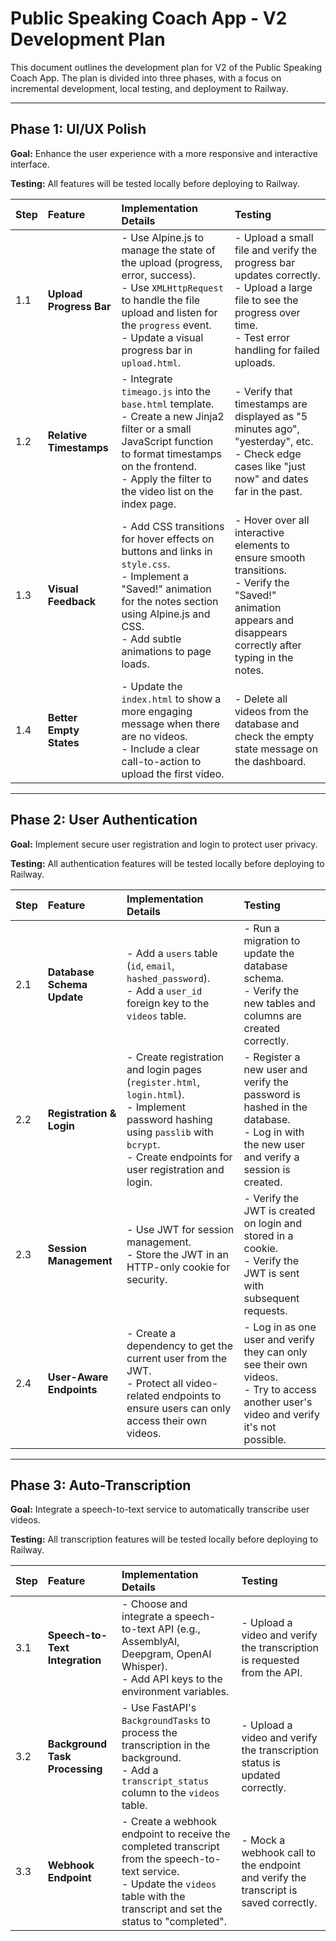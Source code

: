 # Public Speaking Coach App - V2 Development Plan

This document outlines the development plan for V2 of the Public Speaking Coach App. The plan is divided into three phases, with a focus on incremental development, local testing, and deployment to Railway.

---

## Phase 1: UI/UX Polish

**Goal:** Enhance the user experience with a more responsive and interactive interface.

**Testing:** All features will be tested locally before deploying to Railway.

| Step | Feature | Implementation Details | Testing |
| :--- | :--- | :--- | :--- |
| 1.1 | **Upload Progress Bar** | - Use Alpine.js to manage the state of the upload (progress, error, success).<br>- Use `XMLHttpRequest` to handle the file upload and listen for the `progress` event.<br>- Update a visual progress bar in `upload.html`. | - Upload a small file and verify the progress bar updates correctly.<br>- Upload a large file to see the progress over time.<br>- Test error handling for failed uploads. |
| 1.2 | **Relative Timestamps** | - Integrate `timeago.js` into the `base.html` template.<br>- Create a new Jinja2 filter or a small JavaScript function to format timestamps on the frontend.<br>- Apply the filter to the video list on the index page. | - Verify that timestamps are displayed as "5 minutes ago", "yesterday", etc.<br>- Check edge cases like "just now" and dates far in the past. |
| 1.3 | **Visual Feedback** | - Add CSS transitions for hover effects on buttons and links in `style.css`.<br>- Implement a "Saved!" animation for the notes section using Alpine.js and CSS.<br>- Add subtle animations to page loads. | - Hover over all interactive elements to ensure smooth transitions.<br>- Verify the "Saved!" animation appears and disappears correctly after typing in the notes. |
| 1.4 | **Better Empty States** | - Update the `index.html` to show a more engaging message when there are no videos.<br>- Include a clear call-to-action to upload the first video. | - Delete all videos from the database and check the empty state message on the dashboard. |

---

## Phase 2: User Authentication

**Goal:** Implement secure user registration and login to protect user privacy.

**Testing:** All authentication features will be tested locally before deploying to Railway.

| Step | Feature | Implementation Details | Testing |
| :--- | :--- | :--- | :--- |
| 2.1 | **Database Schema Update** | - Add a `users` table (`id`, `email`, `hashed_password`).<br>- Add a `user_id` foreign key to the `videos` table. | - Run a migration to update the database schema.<br>- Verify the new tables and columns are created correctly. |
| 2.2 | **Registration & Login** | - Create registration and login pages (`register.html`, `login.html`).<br>- Implement password hashing using `passlib` with `bcrypt`.<br>- Create endpoints for user registration and login. | - Register a new user and verify the password is hashed in the database.<br>- Log in with the new user and verify a session is created. |
| 2.3 | **Session Management** | - Use JWT for session management.<br>- Store the JWT in an HTTP-only cookie for security. | - Verify the JWT is created on login and stored in a cookie.<br>- Verify the JWT is sent with subsequent requests. |
| 2.4 | **User-Aware Endpoints** | - Create a dependency to get the current user from the JWT.<br>- Protect all video-related endpoints to ensure users can only access their own videos. | - Log in as one user and verify they can only see their own videos.<br>- Try to access another user's video and verify it's not possible. |

---

## Phase 3: Auto-Transcription

**Goal:** Integrate a speech-to-text service to automatically transcribe user videos.

**Testing:** All transcription features will be tested locally before deploying to Railway.

| Step | Feature | Implementation Details | Testing |
| :--- | :--- | :--- | :--- |
| 3.1 | **Speech-to-Text Integration** | - Choose and integrate a speech-to-text API (e.g., AssemblyAI, Deepgram, OpenAI Whisper).<br>- Add API keys to the environment variables. | - Upload a video and verify the transcription is requested from the API. |
| 3.2 | **Background Task Processing** | - Use FastAPI's `BackgroundTasks` to process the transcription in the background.<br>- Add a `transcript_status` column to the `videos` table. | - Upload a video and verify the transcription status is updated correctly. |
| 3.3 | **Webhook Endpoint** | - Create a webhook endpoint to receive the completed transcript from the speech-to-text service.<br>- Update the `videos` table with the transcript and set the status to "completed". | - Mock a webhook call to the endpoint and verify the transcript is saved correctly. |
